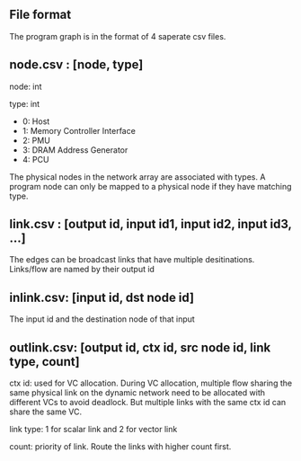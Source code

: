 ## File format

The program graph is in the format of 4 saperate csv files.

## node.csv : [node, type]

node: int

type: int
- 0: Host
- 1: Memory Controller Interface
- 2: PMU
- 3: DRAM Address Generator
- 4: PCU

The physical nodes in the network array are associated with types. A program node can only be mapped to a physical node if they have matching type. 

## link.csv : [output id, input id1, input id2, input id3, ...]
The edges can be broadcast links that have multiple desitinations. 
Links/flow are named by their output id

## inlink.csv: [input id, dst node id]
The input id and the destination node of that input

## outlink.csv: [output id, ctx id, src node id, link type, count]
ctx id: used for VC allocation. During VC allocation, multiple flow sharing the same physical link on the dynamic network need to be allocated with different VCs to avoid deadlock. But multiple links with the same ctx id can share the same VC. 

link type: 1 for scalar link and 2 for vector link

count: priority of link. Route the links with higher count first. 
